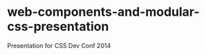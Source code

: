 web-components-and-modular-css-presentation
===========================================

Presentation for CSS Dev Conf 2014
